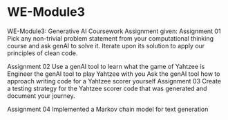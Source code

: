 # WE-Module3
WE-Module3: Generative AI Coursework
Assignment given:
Assignment 01
Pick any non-trivial problem statement from your computational thinking course and ask genAI to solve it. Iterate upon its solution to apply our principles of clean code.

Assignment 02
Use a genAI tool to learn what the game of Yahtzee is
Engineer the genAI tool to play Yahtzee with you
Ask the genAI tool how to approach writing code for a Yahtzee scorer yourself
Assignment 03
Create a testing strategy for the Yahtzee scorer code that was generated and document your journey.

Assignment 04
Implemented a Markov chain model for text generation
